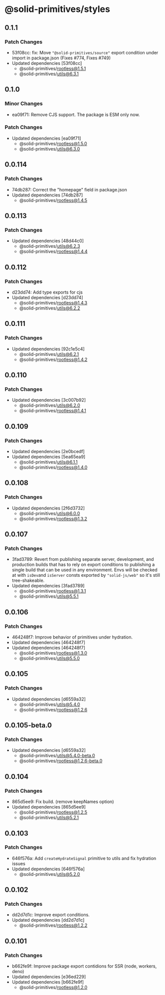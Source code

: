 # @solid-primitives/styles

## 0.1.1

### Patch Changes

- 53f08cc: fix: Move `"@solid-primitives/source"` export condition under import in package.json
  (Fixes #774, Fixes #749)
- Updated dependencies [53f08cc]
  - @solid-primitives/rootless@1.5.1
  - @solid-primitives/utils@6.3.1

## 0.1.0

### Minor Changes

- ea09f71: Remove CJS support. The package is ESM only now.

### Patch Changes

- Updated dependencies [ea09f71]
  - @solid-primitives/rootless@1.5.0
  - @solid-primitives/utils@6.3.0

## 0.0.114

### Patch Changes

- 74db287: Correct the "homepage" field in package.json
- Updated dependencies [74db287]
  - @solid-primitives/rootless@1.4.5

## 0.0.113

### Patch Changes

- Updated dependencies [48d44c0]
  - @solid-primitives/utils@6.2.3
  - @solid-primitives/rootless@1.4.4

## 0.0.112

### Patch Changes

- d23dd74: Add type exports for cjs
- Updated dependencies [d23dd74]
  - @solid-primitives/rootless@1.4.3
  - @solid-primitives/utils@6.2.2

## 0.0.111

### Patch Changes

- Updated dependencies [92c1e5c4]
  - @solid-primitives/utils@6.2.1
  - @solid-primitives/rootless@1.4.2

## 0.0.110

### Patch Changes

- Updated dependencies [3c007b92]
  - @solid-primitives/utils@6.2.0
  - @solid-primitives/rootless@1.4.1

## 0.0.109

### Patch Changes

- Updated dependencies [2e0bcedf]
- Updated dependencies [5ea65ea9]
  - @solid-primitives/utils@6.1.1
  - @solid-primitives/rootless@1.4.0

## 0.0.108

### Patch Changes

- Updated dependencies [2f6d3732]
  - @solid-primitives/utils@6.0.0
  - @solid-primitives/rootless@1.3.2

## 0.0.107

### Patch Changes

- 3fad3789: Revert from publishing separate server, development, and production builds that has to rely on export conditions
  to publishing a single build that can be used in any environment.
  Envs will be checked at with `isDev`and `isServer` consts exported by `"solid-js/web"` so it's still tree-shakeable.
- Updated dependencies [3fad3789]
  - @solid-primitives/rootless@1.3.1
  - @solid-primitives/utils@5.5.1

## 0.0.106

### Patch Changes

- 464248f7: Improve behavior of primitives under hydration.
- Updated dependencies [464248f7]
- Updated dependencies [464248f7]
  - @solid-primitives/rootless@1.3.0
  - @solid-primitives/utils@5.5.0

## 0.0.105

### Patch Changes

- Updated dependencies [d6559a32]
  - @solid-primitives/utils@5.4.0
  - @solid-primitives/rootless@1.2.6

## 0.0.105-beta.0

### Patch Changes

- Updated dependencies [d6559a32]
  - @solid-primitives/utils@5.4.0-beta.0
  - @solid-primitives/rootless@1.2.6-beta.0

## 0.0.104

### Patch Changes

- 865d5ee9: Fix build. (remove keepNames option)
- Updated dependencies [865d5ee9]
  - @solid-primitives/rootless@1.2.5
  - @solid-primitives/utils@5.2.1

## 0.0.103

### Patch Changes

- 646f576a: Add `createHydrateSignal` primitive to utils and fix hydration issues
- Updated dependencies [646f576a]
  - @solid-primitives/utils@5.2.0

## 0.0.102

### Patch Changes

- dd2d7d1c: Improve export conditions.
- Updated dependencies [dd2d7d1c]
  - @solid-primitives/rootless@1.2.2

## 0.0.101

### Patch Changes

- b662fe9f: Improve package export contidions for SSR (node, workers, deno)
- Updated dependencies [e36ed229]
- Updated dependencies [b662fe9f]
  - @solid-primitives/rootless@1.2.0
